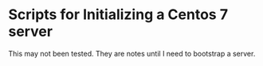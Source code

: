# Scripts for Initializing a Centos 7 server

This may not been tested. They are notes until I need to bootstrap a server.
